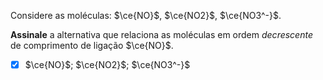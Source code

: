 Considere as moléculas: $\ce{NO}$, $\ce{NO2}$, $\ce{NO3^-}$.

**Assinale** a alternativa que relaciona as moléculas em ordem *decrescente* de comprimento de ligação $\ce{NO}$.

- [x] $\ce{NO}$; $\ce{NO2}$; $\ce{NO3^-}$
